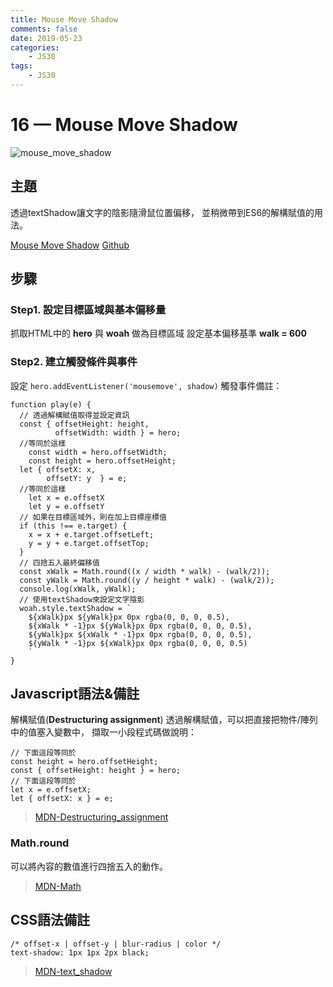 ```yaml
---
title: Mouse Move Shadow
comments: false
date: 2019-05-23
categories:
    - JS30
tags:
    - JS30
---
```


# 16 — Mouse Move Shadow

![mouse_move_shadow](0_LFqekGOPc0xBWcaW.png)

## 主題

透過textShadow讓文字的陰影隨滑鼠位置偏移，
並稍微帶到ES6的解構賦值的用法。

[Mouse Move Shadow](https://des86532.github.io/javascript-30/16_Mouse-Move-Shadow/index.html)
[Github](https://github.com/des86532/javascript-30/tree/master/16_Mouse-Move-Shadow)

## 步驟

### Step1. 設定目標區域與基本偏移量

抓取HTML中的 **hero** 與 **woah** 做為目標區域
設定基本偏移基準 **walk = 600**

### Step2. 建立觸發條件與事件

設定 `hero.addEventListener('mousemove', shadow)`
觸發事件備註：
```
function play(e) {
  // 透過解構賦值取得並設定資訊
  const { offsetHeight: height,
          offsetWidth: width } = hero;
  //等同於這樣
    const width = hero.offsetWidth;
    const height = hero.offsetHeight;
  let { offsetX: x,
        offsetY: y  } = e;
  //等同於這樣
    let x = e.offsetX
    let y = e.offsetY  
  // 如果在目標區域外，則在加上目標座標值
  if (this !== e.target) {
    x = x + e.target.offsetLeft;
    y = y + e.target.offsetTop;
  }
  // 四捨五入最終偏移值
  const xWalk = Math.round((x / width * walk) - (walk/2));
  const yWalk = Math.round((y / height * walk) - (walk/2));
  console.log(xWalk, yWalk);
  // 使用textShadow來設定文字陰影
  woah.style.textShadow = `
    ${xWalk}px ${yWalk}px 0px rgba(0, 0, 0, 0.5),
    ${xWalk * -1}px ${yWalk}px 0px rgba(0, 0, 0, 0.5),
    ${yWalk}px ${xWalk * -1}px 0px rgba(0, 0, 0, 0.5),
    ${yWalk * -1}px ${xWalk}px 0px rgba(0, 0, 0, 0.5)
    `
}
```

## Javascript語法&備註

解構賦值(**Destructuring assignment**)
透過解構賦值，可以把直接把物件/陣列中的值塞入變數中，
擷取一小段程式碼做說明：
```
// 下面這段等同於 
const height = hero.offsetHeight;
const { offsetHeight: height } = hero;
// 下面這段等同於 
let x = e.offsetX;
let { offsetX: x } = e;
```

> [MDN-Destructuring_assignment](https://developer.mozilla.org/en-US/docs/Web/JavaScript/Reference/Operators/Destructuring_assignment)

### Math.round

可以將內容的數值進行四捨五入的動作。

> [MDN-Math](https://developer.mozilla.org/en-US/docs/Web/JavaScript/Reference/Global_Objects/Math/round)

## CSS語法備註
```
/* offset-x | offset-y | blur-radius | color */
text-shadow: 1px 1px 2px black;
```

> [MDN-text_shadow](https://developer.mozilla.org/en-US/docs/Web/CSS/text-shadow)
